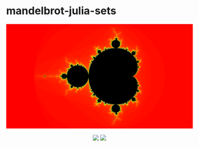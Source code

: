 # mandelbrot-julia-sets
<p align="center">
  <img src= "assets/Mandelbrot_4320pts_1000threshold.png" width="1000">
</p>

<p align="center">
  <img src="assets/zoom_(10004407000,-0,7436439059192348,-0,131825896951)_5000thresh_480pts_300frames_30fps.gif">
  <img src="assets/julia_spin2.gif" width="500">
</p>
